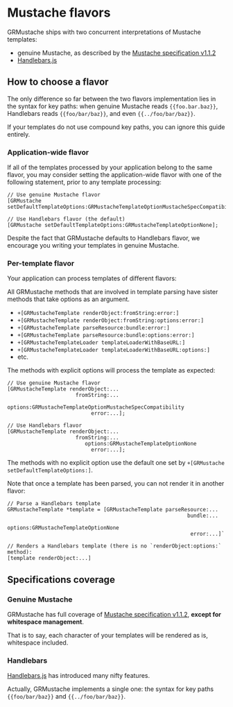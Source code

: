 Mustache flavors
================

GRMustache ships with two concurrent interpretations of Mustache templates:

- genuine Mustache, as described by the [Mustache specification v1.1.2](https://github.com/mustache/spec)
- [Handlebars.js](https://github.com/wycats/handlebars.js)

How to choose a flavor
----------------------

The only difference so far between the two flavors implementation lies in the syntax for key paths: when genuine Mustache reads `{{foo.bar.baz}}`, Handlebars reads `{{foo/bar/baz}}`, and even `{{../foo/bar/baz}}`.

If your templates do not use compound key paths, you can ignore this guide entirely.

### Application-wide flavor

If all of the templates processed by your application belong to the same flavor, you may consider setting the application-wide flavor with one of the following statement, prior to any template processing:

    // Use genuine Mustache flavor
    [GRMustache setDefaultTemplateOptions:GRMustacheTemplateOptionMustacheSpecCompatibility];

    // Use Handlebars flavor (the default)
    [GRMustache setDefaultTemplateOptions:GRMustacheTemplateOptionNone];

Despite the fact that GRMustache defaults to Handlebars flavor, we encourage you writing your templates in genuine Mustache.

### Per-template flavor

Your application can process templates of different flavors:

All GRMustache methods that are involved in template parsing have sister methods that take options as an argument.

- `+[GRMustacheTemplate renderObject:fromString:error:]`
- `+[GRMustacheTemplate renderObject:fromString:options:error:]`
- `+[GRMustacheTemplate parseResource:bundle:error:]`
- `+[GRMustacheTemplate parseResource:bundle:options:error:]`
- `+[GRMustacheTemplateLoader templateLoaderWithBaseURL:]`
- `+[GRMustacheTemplateLoader templateLoaderWithBaseURL:options:]`
- etc.

The methods with explicit options will process the template as expected:

    // Use genuine Mustache flavor
    [GRMustacheTemplate renderObject:...
                          fromString:...
                             options:GRMustacheTemplateOptionMustacheSpecCompatibility
                               error:...];

    // Use Handlebars flavor
    [GRMustacheTemplate renderObject:...
                          fromString:...
                             options:GRMustacheTemplateOptionNone
                               error:...];

The methods with no explicit option use the default one set by `+[GRMustache setDefaultTemplateOptions:]`.

Note that once a template has been parsed, you can not render it in another flavor:
    
    // Parse a Handlebars template
    GRMustacheTemplate *template = [GRMustacheTemplate parseResource:...
                                                              bundle:...
                                                             options:GRMustacheTemplateOptionNone
                                                               error:...]`
    
    // Renders a Handlebars template (there is no `renderObject:options:` method):
    [template renderObject:...]

Specifications coverage
-----------------------

### Genuine Mustache

GRMustache has full coverage of [Mustache specification v1.1.2](https://github.com/mustache/spec), **except for whitespace management**.

That is to say, each character of your templates will be rendered as is, whitespace included.

### Handlebars

[Handlebars.js](https://github.com/wycats/handlebars.js) has introduced many nifty features.

Actually, GRMustache implements a single one: the syntax for key paths `{{foo/bar/baz}}` and `{{../foo/bar/baz}}`.

